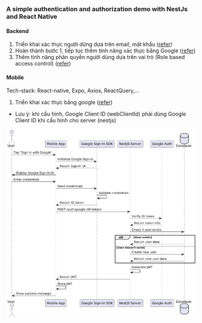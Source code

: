 ### A simple authentication and authorization demo with NestJs and React Native

#### Backend

1. Triển khai xác thực người dừng dựa trên email, mật khẩu ([refer](pass-auth.md))
2. Hoàn thành bước 1, tiếp tục thêm tính năng xác thực bằng Google ([refer](google-auth.md))
3. Thêm tính năng phân quyền người dùng dựa trên vai trò (Role based access control) ([refer](role-based.md))

#### Mobile

Tech-stack: React-native, Expo, Axios, ReactQuery,...

1. Triển khai xác thực bằng google ([refer](https://react-native-google-signin.github.io/docs/original))

- Lưu ý: khi cấu hình, Google Client ID (webClientId) phải dùng Google Client ID khi cấu hình cho server (nestjs)

![gg-auth-flow](./assets/google-auth-sequence.png)
